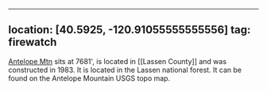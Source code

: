 
---
location: [40.5925, -120.91055555555556]
tag: firewatch
---

[Antelope Mtn](http://www.peakbagging.com/CALookoutPhotos/AntelopeMtn.html) sits at 7681', is located in [[Lassen County]] and was constructed in 1983. It is located in the Lassen national forest. It can be found on the Antelope Mountain USGS topo map.
